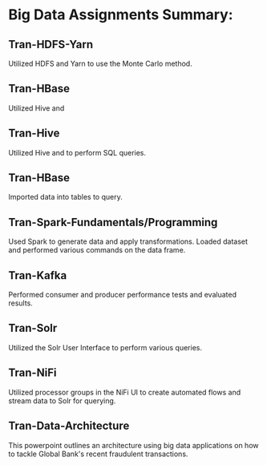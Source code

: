 # Big Data Assignments Summary:

## Tran-HDFS-Yarn
Utilized HDFS and Yarn to use the Monte Carlo method.

## Tran-HBase
Utilized Hive and 

## Tran-Hive
Utilized Hive and to perform SQL queries.

## Tran-HBase
Imported data into tables to query.

## Tran-Spark-Fundamentals/Programming
Used Spark to generate data and apply transformations.
Loaded dataset and performed various commands on the data frame.

## Tran-Kafka
Performed consumer and producer performance tests and  evaluated results. 

## Tran-Solr
Utilized the Solr User Interface to perform various queries.

## Tran-NiFi
Utilized processor groups in the NiFi UI to create automated flows and stream data to Solr for querying.

## Tran-Data-Architecture
This powerpoint outlines an architecture using big data applications on how to tackle Global Bank's recent fraudulent transactions. 
